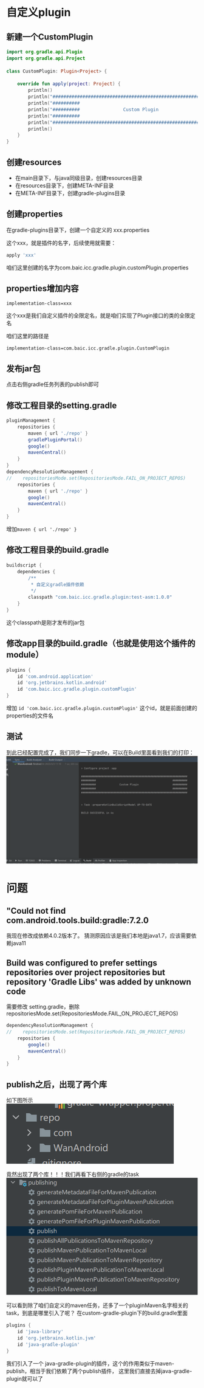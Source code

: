 # 自定义plugin
## 新建一个CustomPlugin
```kotlin
import org.gradle.api.Plugin
import org.gradle.api.Project

class CustomPlugin: Plugin<Project> {

    override fun apply(project: Project) {
        println()
        println("########################################################################")
        println("##########                                                    ##########")
        println("##########                Custom Plugin                       ##########")
        println("##########                                                    ##########")
        println("########################################################################")
        println()
    }
}
```

## 创建resources
- 在main目录下，与java同级目录，创建resources目录
- 在resources目录下，创建META-INF目录
- 在META-INF目录下，创建gradle-plugins目录

## 创建properties
在gradle-plugins目录下，创建一个自定义的 xxx.properties

这个xxx，就是插件的名字，后续使用就需要：
```groovy
apply 'xxx'
```

咱们这里创建的名字为com.baic.icc.gradle.plugin.customPlugin.properties

## properties增加内容

```properties
implementation-class=xxx
```
这个xxx是我们自定义插件的全限定名，就是咱们实现了Plugin<Project>接口的类的全限定名

咱们这里的路径是
```properties
implementation-class=com.baic.icc.gradle.plugin.CustomPlugin
```

## 发布jar包
点击右侧gradle任务列表的publish即可

## 修改工程目录的setting.gradle
```groovy
pluginManagement {
    repositories {
        maven { url './repo' }
        gradlePluginPortal()
        google()
        mavenCentral()
    }
}
dependencyResolutionManagement {
//    repositoriesMode.set(RepositoriesMode.FAIL_ON_PROJECT_REPOS)
    repositories {
        maven { url './repo' }
        google()
        mavenCentral()
    }
}
```

增加`maven { url './repo' }`

## 修改工程目录的build.gradle
```groovy
buildscript {
    dependencies {
        /**
         * 自定义gradle插件依赖
         */
        classpath "com.baic.icc.gradle.plugin:test-asm:1.0.0"
    }
}
```
这个classpath是刚才发布的jar包

## 修改app目录的build.gradle（也就是使用这个插件的module）
```groovy
plugins {
    id 'com.android.application'
    id 'org.jetbrains.kotlin.android'
    id 'com.baic.icc.gradle.plugin.customPlugin'
}
```
增加 `id 'com.baic.icc.gradle.plugin.customPlugin'`
这个id，就是前面创建的properties的文件名

## 测试

到此已经配置完成了，我们同步一下gradle，可以在Build里面看到我们的打印：
![](../extras/3.png)

# 问题

## "Could not find com.android.tools.build:gradle:7.2.0
我现在修改成依赖4.0.2版本了。
猜测原因应该是我们本地是java1.7，应该需要依赖java11

## Build was configured to prefer settings repositories over project repositories but repository 'Gradle Libs' was added by unknown code

需要修改 setting.gradle，删除 repositoriesMode.set(RepositoriesMode.FAIL_ON_PROJECT_REPOS)

```groovy
dependencyResolutionManagement {
//    repositoriesMode.set(RepositoriesMode.FAIL_ON_PROJECT_REPOS)
    repositories {
        google()
        mavenCentral()
    }
}
```




## publish之后，出现了两个库

如下图所示
![](../extras/1.png)

竟然出现了两个库！！！我们再看下右侧的gradle的task
![](../extras/2.png)

可以看到除了咱们自定义的maven任务，还多了一个pluginMaven名字相关的task，到底是哪里引入了呢？
在custom-gradle-plugin下的build.gradle里面
```groovy
plugins {
    id 'java-library'
    id 'org.jetbrains.kotlin.jvm'
    id 'java-gradle-plugin'
}
```
我们引入了一个 java-gradle-plugin的插件，这个的作用类似于maven-publish，相当于我们依赖了两个publish插件，
这里我们直接去掉java-gradle-plugin就可以了